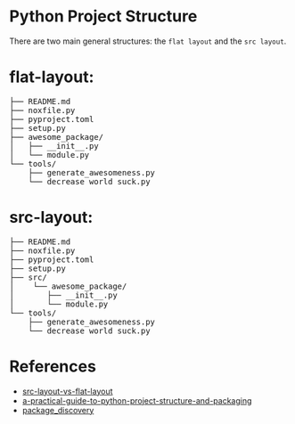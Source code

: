 Python Project Structure
====================================
There are two main general structures: the `flat layout` and the `src layout`.


flat-layout:
============
<pre>
├── README.md
├── noxfile.py
├── pyproject.toml
├── setup.py
├── awesome_package/
│   ├── __init__.py
│   └── module.py
└── tools/
    ├── generate_awesomeness.py
    └── decrease_world_suck.py
</pre>


src-layout:
=============
<pre>
├── README.md
├── noxfile.py
├── pyproject.toml
├── setup.py
├── src/
│    └── awesome_package/
│       ├── __init__.py
│       └── module.py
└── tools/
    ├── generate_awesomeness.py
    └── decrease_world_suck.py
</pre>

References
==============
- [src-layout-vs-flat-layout](https://packaging.python.org/en/latest/discussions/src-layout-vs-flat-layout/)
- [a-practical-guide-to-python-project-structure-and-packaging](https://medium.com/mlearning-ai/a-practical-guide-to-python-project-structure-and-packaging-90c7f7a04f95)
- [package_discovery](https://setuptools.pypa.io/en/latest/userguide/package_discovery.html)
